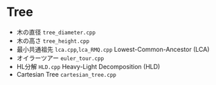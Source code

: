 # Tree
 
- 木の直径 `tree_diameter.cpp`
- 木の高さ `tree_height.cpp`
- 最小共通祖先   `lca.cpp`,`lca_RMQ.cpp` Lowest-Common-Ancestor (LCA) 
- オイラーツアー `euler_tour.cpp`
- HL分解 `HLD.cpp` Heavy-Light Decomposition (HLD)   
- Cartesian Tree `cartesian_tree.cpp`
